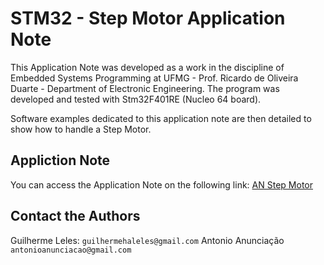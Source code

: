 # STM32 - Step Motor Application Note
This Application Note was developed as a work in the discipline of Embedded Systems Programming at UFMG - Prof. Ricardo de Oliveira Duarte - Department of Electronic Engineering. The program was developed and tested with Stm32F401RE (Nucleo 64 board).

Software examples dedicated to this application note are then detailed to show how to handle a Step Motor.

## Appliction Note
You can access the Application Note on the following link: [AN Step Motor](https://github.com/guihaleles/STM32_Step_Motor_AN/blob/main/Application_Note.pdf)

## Contact the Authors
Guilherme Leles: `guilhermehaleles@gmail.com`
Antonio Anunciação `antonioanunciacao@gmail.com`
